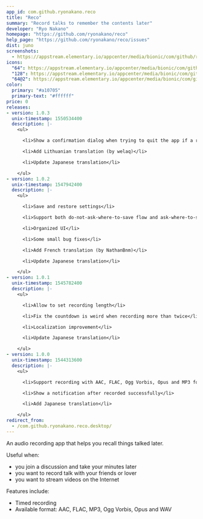 ```yaml
---
app_id: com.github.ryonakano.reco
title: "Reco"
summary: "Record talks to remember the contents later"
developer: "Ryo Nakano"
homepage: "https://github.com/ryonakano/reco"
help_page: "https://github.com/ryonakano/reco/issues"
dist: juno
screenshots:
  - https://appstream.elementary.io/appcenter/media/bionic/com/github/ryonakano.reco/56DE63C883531A93D54F9D6009479E43/screenshots/image-1_orig.png
icons:
  "64": https://appstream.elementary.io/appcenter/media/bionic/com/github/ryonakano.reco/56DE63C883531A93D54F9D6009479E43/icons/64x64/com.github.ryonakano.reco_com.github.ryonakano.reco.png
  "128": https://appstream.elementary.io/appcenter/media/bionic/com/github/ryonakano.reco/56DE63C883531A93D54F9D6009479E43/icons/128x128/com.github.ryonakano.reco_com.github.ryonakano.reco.png
  "64@2": https://appstream.elementary.io/appcenter/media/bionic/com/github/ryonakano.reco/56DE63C883531A93D54F9D6009479E43/icons/64x64@2/com.github.ryonakano.reco_com.github.ryonakano.reco.png
color:
  primary: "#a10705"
  primary-text: "#ffffff"
price: 0
releases:
- version: 1.0.3
  unix-timestamp: 1550534400
  description: |-
    <ul>

      <li>Show a confirmation dialog when trying to quit the app if a recording is in progress</li>

      <li>Add Lithuanian translation (by welaq)</li>

      <li>Update Japanese translation</li>

    </ul>
- version: 1.0.2
  unix-timestamp: 1547942400
  description: |-
    <ul>

      <li>Save and restore settings</li>

      <li>Support both do-not-ask-where-to-save flow and ask-where-to-save flow</li>

      <li>Organized UI</li>

      <li>Some small bug fixes</li>

      <li>Add French translation (by NathanBnm)</li>

      <li>Update Japanese translation</li>

    </ul>
- version: 1.0.1
  unix-timestamp: 1545782400
  description: |-
    <ul>

      <li>Allow to set recording length</li>

      <li>Fix the countdown is weird when recording more than twice</li>

      <li>Localization improvement</li>

      <li>Update Japanese translation</li>

    </ul>
- version: 1.0.0
  unix-timestamp: 1544313600
  description: |-
    <ul>

      <li>Support recording with AAC, FLAC, Ogg Vorbis, Opus and MP3 formats</li>

      <li>Show a notification after recorded successfully</li>

      <li>Add Japanese translation</li>

    </ul>
redirect_from:
  - /com.github.ryonakano.reco.desktop/
---
```


<p>An audio recording app that helps you recall things talked later.</p>
<p>Useful when:</p>
<ul>
  <li>you join a discussion and take your minutes later</li>
  <li>you want to record talk with your friends or lover</li>
  <li>you want to stream videos on the Internet</li>
</ul>
<p>Features include:</p>
<ul>
  <li>Timed recording</li>
  <li>Available format: AAC, FLAC, MP3, Ogg Vorbis, Opus and WAV</li>
</ul>